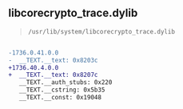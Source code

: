 ## libcorecrypto_trace.dylib

> `/usr/lib/system/libcorecrypto_trace.dylib`

```diff

-1736.0.41.0.0
-  __TEXT.__text: 0x8203c
+1736.40.4.0.0
+  __TEXT.__text: 0x8207c
   __TEXT.__auth_stubs: 0x220
   __TEXT.__cstring: 0x5b35
   __TEXT.__const: 0x19048

```
